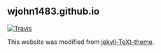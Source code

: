 ## wjohn1483.github.io
[![Travis](https://img.shields.io/travis/wjohn1483/wjohn1483.github.io.svg)](https://travis-ci.org/wjohn1483/wjohn1483.github.io)

This website was modified from
[jekyll-TeXt-theme](https://github.com/kitian616/jekyll-TeXt-theme).
